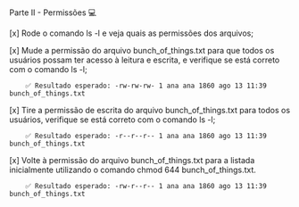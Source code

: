 Parte II - Permissões 💻

[x] Rode o comando ls -l e veja quais as permissões dos arquivos;

[x] Mude a permissão do arquivo bunch_of_things.txt para que todos os usuários possam ter acesso à leitura e escrita, e verifique se está correto com o comando ls -l;

        ✅ Resultado esperado: -rw-rw-rw- 1 ana ana 1860 ago 13 11:39 bunch_of_things.txt

[x] Tire a permissão de escrita do arquivo bunch_of_things.txt para todos os usuários, verifique se está correto com o comando ls -l;

        ✅ Resultado esperado: -r--r--r-- 1 ana ana 1860 ago 13 11:39 bunch_of_things.txt

[x] Volte à permissão do arquivo bunch_of_things.txt para a listada inicialmente utilizando o comando chmod 644 bunch_of_things.txt.

        ✅ Resultado esperado: -rw-r--r-- 1 ana ana 1860 ago 13 11:39 bunch_of_things.txt
